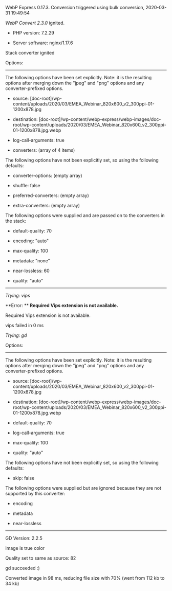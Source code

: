 WebP Express 0.17.3. Conversion triggered using bulk conversion, 2020-03-31 19:49:54

*WebP Convert 2.3.0*  ignited.
- PHP version: 7.2.29
- Server software: nginx/1.17.6

Stack converter ignited

Options:
------------
The following options have been set explicitly. Note: it is the resulting options after merging down the "jpeg" and "png" options and any converter-prefixed options.
- source: [doc-root]/wp-content/uploads/2020/03/EMEA_Webinar_820x600_v2_300ppi-01-1200x878.jpg
- destination: [doc-root]/wp-content/webp-express/webp-images/doc-root/wp-content/uploads/2020/03/EMEA_Webinar_820x600_v2_300ppi-01-1200x878.jpg.webp
- log-call-arguments: true
- converters: (array of 4 items)

The following options have not been explicitly set, so using the following defaults:
- converter-options: (empty array)
- shuffle: false
- preferred-converters: (empty array)
- extra-converters: (empty array)

The following options were supplied and are passed on to the converters in the stack:
- default-quality: 70
- encoding: "auto"
- max-quality: 100
- metadata: "none"
- near-lossless: 60
- quality: "auto"
------------


*Trying: vips* 

**Error: ** **Required Vips extension is not available.** 
Required Vips extension is not available.
vips failed in 0 ms

*Trying: gd* 

Options:
------------
The following options have been set explicitly. Note: it is the resulting options after merging down the "jpeg" and "png" options and any converter-prefixed options.
- source: [doc-root]/wp-content/uploads/2020/03/EMEA_Webinar_820x600_v2_300ppi-01-1200x878.jpg
- destination: [doc-root]/wp-content/webp-express/webp-images/doc-root/wp-content/uploads/2020/03/EMEA_Webinar_820x600_v2_300ppi-01-1200x878.jpg.webp
- default-quality: 70
- log-call-arguments: true
- max-quality: 100
- quality: "auto"

The following options have not been explicitly set, so using the following defaults:
- skip: false

The following options were supplied but are ignored because they are not supported by this converter:
- encoding
- metadata
- near-lossless
------------

GD Version: 2.2.5
image is true color
Quality set to same as source: 82
gd succeeded :)

Converted image in 98 ms, reducing file size with 70% (went from 112 kb to 34 kb)

